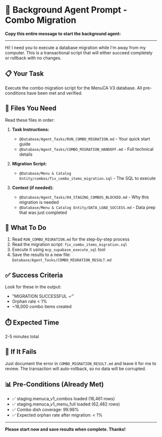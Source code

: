 # 🤖 Background Agent Prompt - Combo Migration

**Copy this entire message to start the background agent:**

---

Hi! I need you to execute a database migration while I'm away from my computer. This is a transactional script that will either succeed completely or rollback with no changes.

## 📋 Your Task

Execute the combo migration script for the MenuCA V3 database. All pre-conditions have been met and verified.

## 📁 Files You Need

Read these files in order:

1. **Task Instructions:**
   - `@Database/Agent_Tasks/RUN_COMBO_MIGRATION.md` - Your quick start guide
   - `@Database/Agent_Tasks/COMBO_MIGRATION_HANDOFF.md` - Full technical details

2. **Migration Script:**
   - `@Database/Menu & Catalog Entity/combos/fix_combo_items_migration.sql` - The SQL to execute

3. **Context (if needed):**
   - `@Database/Agent_Tasks/04_STAGING_COMBOS_BLOCKED.md` - Why this migration is needed
   - `@Database/Menu & Catalog Entity/DATA_LOAD_SUCCESS.md` - Data prep that was just completed

## 🎯 What To Do

1. Read `RUN_COMBO_MIGRATION.md` for the step-by-step process
2. Read the migration script: `fix_combo_items_migration.sql`
3. Execute it using `mcp_supabase_execute_sql` tool
4. Save the results to a new file: `Database/Agent_Tasks/COMBO_MIGRATION_RESULT.md`

## ✅ Success Criteria

Look for these in the output:
- "MIGRATION SUCCESSFUL ✓"
- Orphan rate < 1%
- ~16,000 combo items created

## ⏱️ Expected Time

2-5 minutes total

## 🚨 If It Fails

Just document the error in `COMBO_MIGRATION_RESULT.md` and leave it for me to review. The transaction will auto-rollback, so no data will be corrupted.

## 📊 Pre-Conditions (Already Met)

- ✅ staging.menuca_v1_combos loaded (16,461 rows)
- ✅ staging.menuca_v1_menu_full loaded (62,482 rows)  
- ✅ Combo dish coverage: 99.98%
- ✅ Expected orphan rate after migration: < 1%

---

**Please start now and save results when complete. Thanks!**



